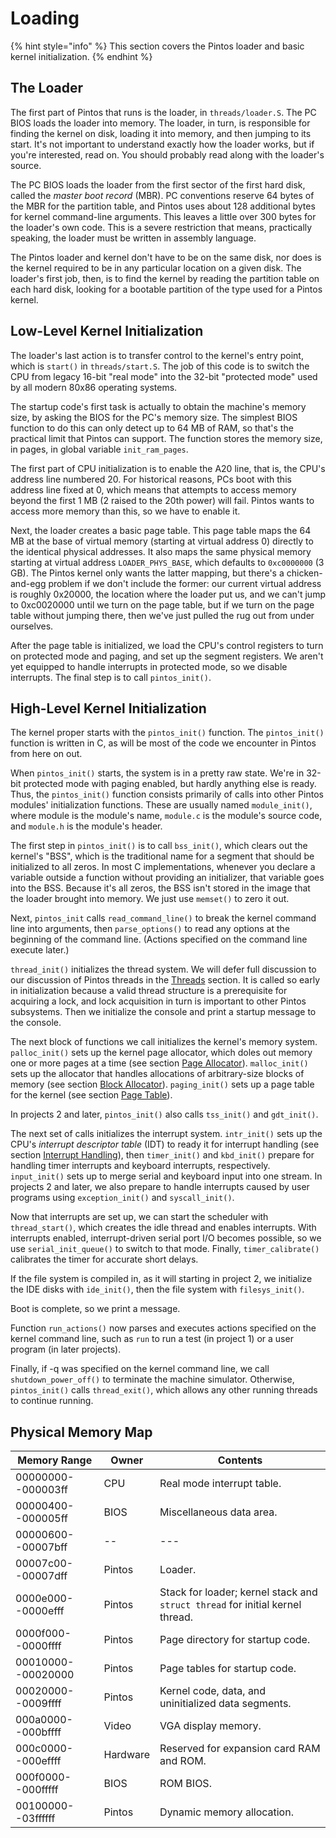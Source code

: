 # Loading

{% hint style="info" %}
This section covers the Pintos loader and basic kernel initialization.
{% endhint %}

## The Loader

The first part of Pintos that runs is the loader, in `threads/loader.S`. The PC BIOS loads the loader into memory. The loader, in turn, is responsible for finding the kernel on disk, loading it into memory, and then jumping to its start. It's not important to understand exactly how the loader works, but if you're interested, read on. You should probably read along with the loader's source.&#x20;

The PC BIOS loads the loader from the first sector of the first hard disk, called the _master boot record_ (MBR). PC conventions reserve 64 bytes of the MBR for the partition table, and Pintos uses about 128 additional bytes for kernel command-line arguments. This leaves a little over 300 bytes for the loader's own code. This is a severe restriction that means, practically speaking, the loader must be written in assembly language.

The Pintos loader and kernel don't have to be on the same disk, nor does is the kernel required to be in any particular location on a given disk. The loader's first job, then, is to find the kernel by reading the partition table on each hard disk, looking for a bootable partition of the type used for a Pintos kernel.

## Low-Level Kernel Initialization

The loader's last action is to transfer control to the kernel's entry point, which is `start()` in `threads/start.S`. The job of this code is to switch the CPU from legacy 16-bit "real mode" into the 32-bit "protected mode" used by all modern 80x86 operating systems.

The startup code's first task is actually to obtain the machine's memory size, by asking the BIOS for the PC's memory size. The simplest BIOS function to do this can only detect up to 64 MB of RAM, so that's the practical limit that Pintos can support. The function stores the memory size, in pages, in global variable `init_ram_pages`.

The first part of CPU initialization is to enable the A20 line, that is, the CPU's address line numbered 20. For historical reasons, PCs boot with this address line fixed at 0, which means that attempts to access memory beyond the first 1 MB (2 raised to the 20th power) will fail. Pintos wants to access more memory than this, so we have to enable it.

Next, the loader creates a basic page table. This page table maps the 64 MB at the base of virtual memory (starting at virtual address 0) directly to the identical physical addresses. It also maps the same physical memory starting at virtual address `LOADER_PHYS_BASE`, which defaults to `0xc0000000` (3 GB). The Pintos kernel only wants the latter mapping, but there's a chicken-and-egg problem if we don't include the former: our current virtual address is roughly 0x20000, the location where the loader put us, and we can't jump to 0xc0020000 until we turn on the page table, but if we turn on the page table without jumping there, then we've just pulled the rug out from under ourselves.

After the page table is initialized, we load the CPU's control registers to turn on protected mode and paging, and set up the segment registers. We aren't yet equipped to handle interrupts in protected mode, so we disable interrupts. The final step is to call `pintos_init()`.

## High-Level Kernel Initialization

The kernel proper starts with the `pintos_init()` function. The `pintos_init()` function is written in C, as will be most of the code we encounter in Pintos from here on out.

When `pintos_init()` starts, the system is in a pretty raw state. We're in 32-bit protected mode with paging enabled, but hardly anything else is ready. Thus, the `pintos_init()` function consists primarily of calls into other Pintos modules' initialization functions. These are usually named `module_init()`, where module is the module's name, `module.c` is the module's source code, and `module.h` is the module's header.

The first step in `pintos_init()` is to call `bss_init()`, which clears out the kernel's "BSS", which is the traditional name for a segment that should be initialized to all zeros. In most C implementations, whenever you declare a variable outside a function without providing an initializer, that variable goes into the BSS. Because it's all zeros, the BSS isn't stored in the image that the loader brought into memory. We just use `memset()` to zero it out.

Next, `pintos_init` calls `read_command_line()` to break the kernel command line into arguments, then `parse_options()` to read any options at the beginning of the command line. (Actions specified on the command line execute later.)

`thread_init()` initializes the thread system. We will defer full discussion to our discussion of Pintos threads in the [Threads](threads.md) section. It is called so early in initialization because a valid thread structure is a prerequisite for acquiring a lock, and lock acquisition in turn is important to other Pintos subsystems. Then we initialize the console and print a startup message to the console.

The next block of functions we call initializes the kernel's memory system. `palloc_init()` sets up the kernel page allocator, which doles out memory one or more pages at a time (see section [Page Allocator](memory-allocation.md#page-allocator)). `malloc_init()` sets up the allocator that handles allocations of arbitrary-size blocks of memory (see section [Block Allocator](memory-allocation.md#block-allocator)). `paging_init()` sets up a page table for the kernel (see section [Page Table](page-table.md)).

In projects 2 and later, `pintos_init()` also calls `tss_init()` and `gdt_init()`.

The next set of calls initializes the interrupt system. `intr_init()` sets up the CPU's _interrupt descriptor table_ (IDT) to ready it for interrupt handling (see section [Interrupt Handling](interrupt-handling.md)), then `timer_init()` and `kbd_init()` prepare for handling timer interrupts and keyboard interrupts, respectively. `input_init()` sets up to merge serial and keyboard input into one stream. In projects 2 and later, we also prepare to handle interrupts caused by user programs using `exception_init()` and `syscall_init()`.

Now that interrupts are set up, we can start the scheduler with `thread_start()`, which creates the idle thread and enables interrupts. With interrupts enabled, interrupt-driven serial port I/O becomes possible, so we use `serial_init_queue()` to switch to that mode. Finally, `timer_calibrate()` calibrates the timer for accurate short delays.

If the file system is compiled in, as it will starting in project 2, we initialize the IDE disks with `ide_init()`, then the file system with `filesys_init()`.

Boot is complete, so we print a message.

Function `run_actions()` now parses and executes actions specified on the kernel command line, such as `run` to run a test (in project 1) or a user program (in later projects).

Finally, if -q was specified on the kernel command line, we call `shutdown_power_off()` to terminate the machine simulator. Otherwise, `pintos_init()` calls `thread_exit()`, which allows any other running threads to continue running.

## Physical Memory Map

| Memory Range       | Owner    | Contents                                                                      |
| ------------------ | -------- | ----------------------------------------------------------------------------- |
| 00000000--000003ff | CPU      | Real mode interrupt table.                                                    |
| 00000400--000005ff | BIOS     | Miscellaneous data area.                                                      |
| 00000600--00007bff | --       | ---                                                                           |
| 00007c00--00007dff | Pintos   | Loader.                                                                       |
| 0000e000--0000efff | Pintos   | Stack for loader; kernel stack and `struct thread` for initial kernel thread. |
| 0000f000--0000ffff | Pintos   | Page directory for startup code.                                              |
| 00010000--00020000 | Pintos   | Page tables for startup code.                                                 |
| 00020000--0009ffff | Pintos   | Kernel code, data, and uninitialized data segments.                           |
| 000a0000--000bffff | Video    | VGA display memory.                                                           |
| 000c0000--000effff | Hardware | Reserved for expansion card RAM and ROM.                                      |
| 000f0000--000fffff | BIOS     | ROM BIOS.                                                                     |
| 00100000--03ffffff | Pintos   | Dynamic memory allocation.                                                    |

##
